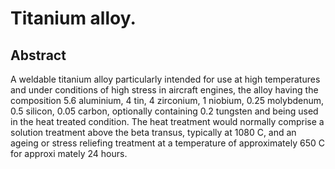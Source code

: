 # Titanium alloy.

## Abstract
A weldable titanium alloy particularly intended for use at high temperatures and under conditions of high stress in aircraft engines, the alloy having the composition 5.6 aluminium, 4 tin, 4 zirconium, 1 niobium, 0.25 molybdenum, 0.5 silicon, 0.05 carbon, optionally containing 0.2 tungsten and being used in the heat treated condition. The heat treatment would normally comprise a solution treatment above the beta transus, typically at 1080 C, and an ageing or stress reliefing treatment at a temperature of approximately 650 C for approxi mately 24 hours.